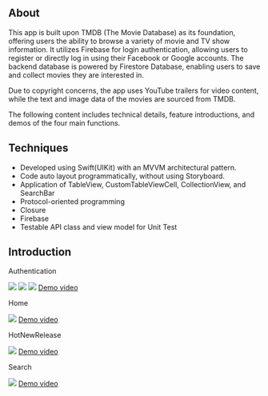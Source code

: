 ## About
This app is built upon TMDB (The Movie Database) as its foundation, offering users the ability to browse a variety of movie and TV show information. It utilizes Firebase for login authentication, allowing users to register or directly log in using their Facebook or Google accounts. The backend database is powered by Firestore Database, enabling users to save and collect movies they are interested in.

Due to copyright concerns, the app uses YouTube trailers for video content, while the text and image data of the movies are sourced from TMDB. 

The following content includes technical details, feature introductions, and demos of the four main functions.


## Techniques

* Developed using Swift(UIKit) with an MVVM architectural pattern.
* Code auto layout programmatically, without using Storyboard.
* Application of TableView, CustomTableViewCell, CollectionView, and SearchBar
* Protocol-oriented programming
* Closure
* Firebase
* Testable API class and view model for Unit Test

## Introduction
Authentication

![](images/Authentication.png)
![](images/LogIn.png)
![](images/SignUp.png)
[Demo video](https://www.youtube.com/watch?v=OS2JBtEoAFg)

Home

![](images/Home.png)
[Demo video](https://www.youtube.com/watch?v=4F-UszejoWA)

HotNewRelease

![](images/HotNewRelease.png)
[Demo video](https://www.youtube.com/watch?v=tuH_Y2zdWZs)

Search

![](images/Search.png)
[Demo video](https://www.youtube.com/watch?v=BQcOcP1j3bY)

